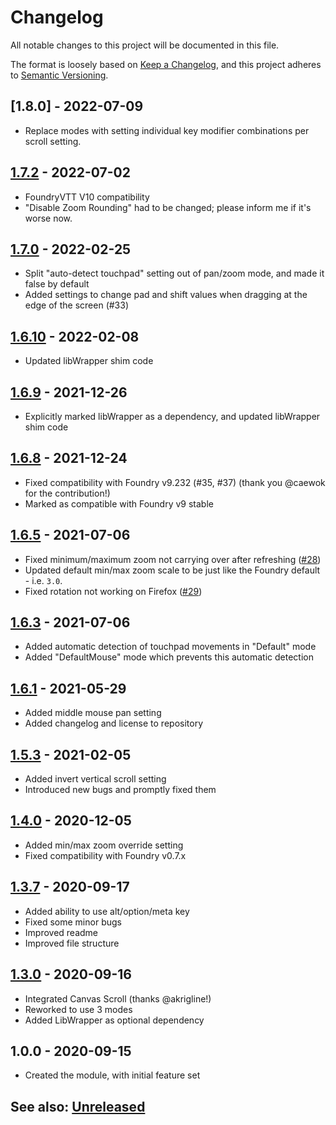 # Changelog
All notable changes to this project will be documented in this file.

The format is loosely based on [Keep a Changelog](https://keepachangelog.com/en/1.0.0/),
and this project adheres to [Semantic Versioning](https://semver.org/spec/v2.0.0.html).

## [1.8.0] - 2022-07-09
- Replace modes with setting individual key modifier combinations per scroll setting.

## [1.7.2] - 2022-07-02
- FoundryVTT V10 compatibility
- "Disable Zoom Rounding" had to be changed;  please inform me if it's worse now.

## [1.7.0] - 2022-02-25
- Split "auto-detect touchpad" setting out of pan/zoom mode, and made it false by default
- Added settings to change pad and shift values when dragging at the edge of the screen (#33)

## [1.6.10] - 2022-02-08
- Updated libWrapper shim code

## [1.6.9] - 2021-12-26
- Explicitly marked libWrapper as a dependency, and updated libWrapper shim code

## [1.6.8] - 2021-12-24
- Fixed compatibility with Foundry v9.232 (#35, #37) (thank you @caewok for the contribution!)
- Marked as compatible with Foundry v9 stable

## [1.6.5] - 2021-07-06
- Fixed minimum/maximum zoom not carrying over after refreshing ([#28](https://github.com/itamarcu/ZoomPanOptions/issues/28))
- Updated default min/max zoom scale to be just like the Foundry default - i.e. `3.0`.
- Fixed rotation not working on Firefox ([#29](https://github.com/itamarcu/ZoomPanOptions/issues/29))

## [1.6.3] - 2021-07-06
- Added automatic detection of touchpad movements in "Default" mode
- Added "DefaultMouse" mode which prevents this automatic detection

## [1.6.1] - 2021-05-29
- Added middle mouse pan setting
- Added changelog and license to repository

## [1.5.3] - 2021-02-05
- Added invert vertical scroll setting
- Introduced new bugs and promptly fixed them

## [1.4.0] - 2020-12-05
- Added min/max zoom override setting
- Fixed compatibility with Foundry v0.7.x

## [1.3.7] - 2020-09-17
- Added ability to use alt/option/meta key
- Fixed some minor bugs
- Improved readme
- Improved file structure

## [1.3.0] - 2020-09-16
- Integrated Canvas Scroll (thanks @akrigline!)
- Reworked to use 3 modes
- Added LibWrapper as optional dependency

## 1.0.0 - 2020-09-15
- Created the module, with initial feature set

## See also: [Unreleased]

[1.3.0]: https://github.com/itamarcu/ZoomPanOptions/compare/1.0.0...1.3.0
[1.3.7]: https://github.com/itamarcu/ZoomPanOptions/compare/1.3.0...1.3.7
[1.4.0]: https://github.com/itamarcu/ZoomPanOptions/compare/1.3.7...1.4.0
[1.5.3]: https://github.com/itamarcu/ZoomPanOptions/compare/1.4.0...1.5.3
[1.6.1]: https://github.com/itamarcu/ZoomPanOptions/compare/1.5.3...1.6.1
[1.6.3]: https://github.com/itamarcu/ZoomPanOptions/compare/1.6.1...1.6.3
[1.6.5]: https://github.com/itamarcu/ZoomPanOptions/compare/1.6.3...1.6.5
[1.6.8]: https://github.com/itamarcu/ZoomPanOptions/compare/1.6.5...1.6.8
[1.6.9]: https://github.com/itamarcu/ZoomPanOptions/compare/1.6.8...1.6.9
[1.6.10]: https://github.com/itamarcu/ZoomPanOptions/compare/1.6.9...1.6.10
[1.7.0]: https://github.com/itamarcu/ZoomPanOptions/compare/1.6.10...1.7.0
[1.7.2]: https://github.com/itamarcu/ZoomPanOptions/compare/1.7.2...1.7.2
[Unreleased]: https://github.com/itamarcu/ZoomPanOptions/compare/1.7.2...HEAD
